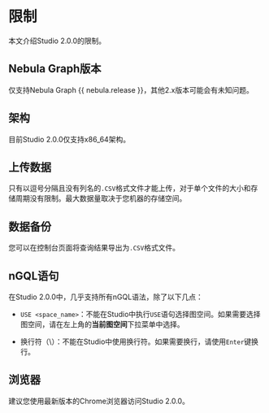 # 限制

本文介绍Studio 2.0.0的限制。

## Nebula Graph版本

仅支持Nebula Graph {{ nebula.release }}，其他2.x版本可能会有未知问题。

## 架构

目前Studio 2.0.0仅支持x86_64架构。

## 上传数据

只有以逗号分隔且没有列名的`.CSV`格式文件才能上传，对于单个文件的大小和存储周期没有限制。最大数据量取决于您机器的存储空间。

## 数据备份

您可以在控制台页面将查询结果导出为`.CSV`格式文件。

## nGQL语句

在Studio 2.0.0中，几乎支持所有nGQL语法，除了以下几点：

- `USE <space_name>`：不能在Studio中执行`USE`语句选择图空间。如果需要选择图空间，请在左上角的**当前图空间**下拉菜单中选择。

- 换行符（\\）：不能在Studio中使用换行符。如果需要换行，请使用`Enter`键换行。

## 浏览器

建议您使用最新版本的Chrome浏览器访问Studio 2.0.0。
